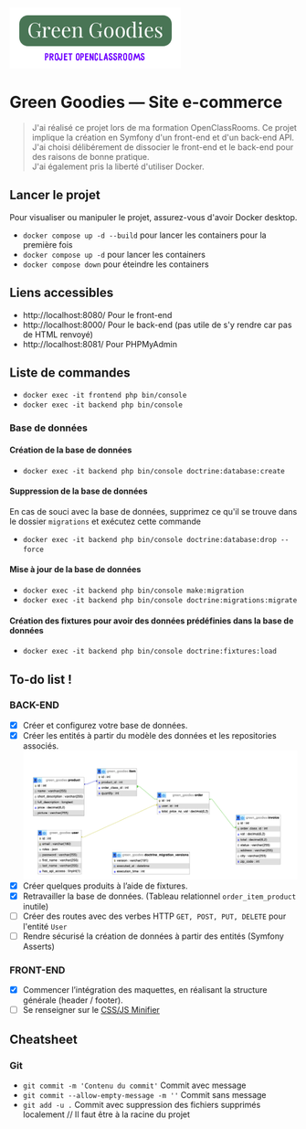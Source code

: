 ![Logo Green Goodies](https://github.com/halilxdev/OC-Green-Goodies/blob/main/misc/logo.webp)

# Green Goodies — Site e-commerce

> J'ai réalisé ce projet lors de ma formation OpenClassRooms. Ce projet implique la création en Symfony d'un front-end et d'un back-end API.  
> J'ai choisi délibérement de dissocier le front-end et le back-end pour des raisons de bonne pratique.  
> J'ai également pris la liberté d'utiliser Docker.

## Lancer le projet

Pour visualiser ou manipuler le projet, assurez-vous d'avoir Docker desktop.

* `docker compose up -d --build` pour lancer les containers pour la première fois
* `docker compose up -d` pour lancer les containers
* `docker compose down` pour éteindre les containers

## Liens accessibles

* http://localhost:8080/    Pour le front-end
* http://localhost:8000/    Pour le back-end (pas utile de s'y rendre car pas de HTML renvoyé)
* http://localhost:8081/    Pour PHPMyAdmin

## Liste de commandes

* `docker exec -it frontend php bin/console`
* `docker exec -it backend php bin/console`

### Base de données

#### Création de la base de données
* `docker exec -it backend php bin/console doctrine:database:create`
#### Suppression de la base de données
En cas de souci avec la base de données, supprimez ce qu'il se trouve dans le dossier `migrations` et exécutez cette commande
* `docker exec -it backend php bin/console doctrine:database:drop --force`
#### Mise à jour de la base de données
* `docker exec -it backend php bin/console make:migration`
* `docker exec -it backend php bin/console doctrine:migrations:migrate`
#### Création des fixtures pour avoir des données prédéfinies dans la base de données
* `docker exec -it backend php bin/console doctrine:fixtures:load`

## To-do list !

### BACK-END

- [x] Créer et configurez votre base de données.
- [x] Créer les entités à partir du modèle des données et les repositories associés.  
![Diagramme UML](https://github.com/halilxdev/OC-Green-Goodies/blob/Entities/misc/UML.png)  
- [x] Créer quelques produits à l’aide de fixtures.
- [x] Retravailler la base de données. (Tableau relationnel `order_item_product` inutile)
- [ ] Créer des routes avec des verbes HTTP `GET, POST, PUT, DELETE` pour l'entité `User`
- [ ] Rendre sécurisé la création de données à partir des entités (Symfony Asserts)

### FRONT-END

- [x] Commencer l’intégration des maquettes, en réalisant la structure générale (header / footer).
- [ ] Se renseigner sur le [CSS/JS Minifier](https://github.com/sensiolabs/minify-bundle)

## Cheatsheet

### Git

* `git commit -m 'Contenu du commit'` Commit avec message
* `git commit --allow-empty-message -m ''` Commit sans message
* `git add -u .` Commit avec suppression des fichiers supprimés localement // Il faut être à la racine du projet